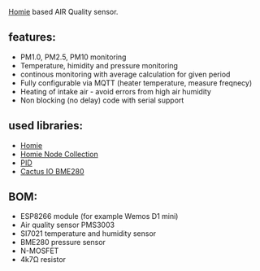 [Homie](https://github.com/marvinroger/homie) based AIR Quality sensor.

## features:
* PM1.0, PM2.5, PM10 monitoring
* Temperature, himidity and pressure monitoring
* continous monitoring with average calculation for given period
* Fully configurable via MQTT (heater temperature, measure freqnecy)
* Heating of intake air - avoid errors from high air humidity   
* Non blocking (no delay) code with serial support

## used libraries:
* [Homie](https://github.com/marvinroger/homie/)
* [Homie Node Collection](https://github.com/euphi/HomieNodeCollection)
* [PID](https://github.com/br3ttb/Arduino-PID-Library/)
* [Cactus IO BME280](http://cactus.io/projects/weather/arduino-weather-station-bme280-sensor)

## BOM:
* ESP8266 module (for example Wemos D1 mini)
* Air quality sensor PMS3003
* SI7021 temperature and humidity sensor
* BME280 pressure sensor
* N-MOSFET
* 4k7Ω resistor
